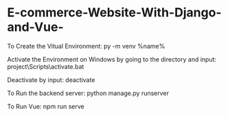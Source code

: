 # E-commerce-Website-With-Django-and-Vue-

To Create the Vitual Environment: py -m venv %name%

Activate the Environment on Windows by going to the directory and input: project\Scripts\activate.bat

Deactivate by input: deactivate

To Run the backend server: python manage.py runserver

To Run Vue: npm run serve
